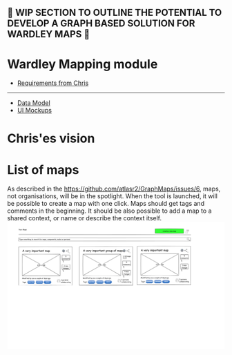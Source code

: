 ## :construction: WIP SECTION TO OUTLINE THE POTENTIAL TO DEVELOP A GRAPH BASED SOLUTION FOR WARDLEY MAPS :construction:

# Wardley Mapping module

- [Requirements from Chris](https://www.notion.so/The-new-tool-use-cases-a57986360b19470f8e9e8f3092f9d31f)

---

- [Data Model](MapsModel.md)
- [UI Mockups](UX/readme.md)



# Chris'es vision

# List of maps

As described in the https://github.com/atlasr2/GraphMaps/issues/6, maps, not organisations, will be in the spotlight. When the tool is launched, it will be possible to create a map with one click. Maps should get tags and comments in the beginning. It should be also possible to add a map to a shared context, or name or describe the context itself.
![Map List Sketch](images/maplist.png)
